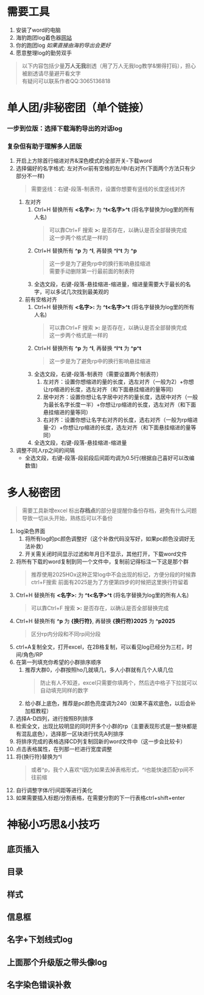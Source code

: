 # 需要工具
1. 安装了word的电脑
2. 海豹跑团log着色器[网站](log.weizaima.com)
3. 你的跑团log _如果直接由海豹导出会更好_
4. 愿意整理log的勤劳双手

> 以下内容包括少量**万人无我**剧透（用了万人无我log教学&懒得打码），担心被剧透请尽量避开看文字  
> 有疑问可以联系作者QQ:3065136818

# 单人团/非秘密团（单个链接）
### 一步到位版：选择下载海豹导出的**对话log**
### 复杂但有助于理解多人团版
1. 开启上方除首行缩进对齐&深色模式的全部开关-下载word
2. 选择偏好的名字格式: 左对齐or前有空格的左/中/右对齐(下面两个方法只有少部分不一样)
   > 需要竖线：右键-段落-制表符，设置你想要有竖线的长度竖线对齐
   1. 左对齐
      1. Ctrl+H 替换所有 **<名字>:** 为 **^t<名字>^t** (将名字替换为log里的所有人名)
         > 可以靠Ctrl+F 搜索 **>:** 是否存在，以确认是否全部替换完成  
         > 这一步两个格式是一样的
      2. Ctrl+H 替换所有 **^p** 为 **^l**, 再替换 **^l^t** 为 **^p**
         > 这一步是为了避免rp中的换行影响悬挂缩进  
         > 需要手动删除第一行最前面的制表符
      3. 全选文段，右键-段落-悬挂缩进-缩进量，缩进量需要大于最长的名字，可以多试几次找到最美观的
   2. 前有空格对齐
      1. Ctrl+H 替换所有 **<名字>:** 为 **^t<名字>^t** (将名字替换为log里的所有人名)
         > 可以靠Ctrl+F 搜索 **>:** 是否存在，以确认是否全部替换完成  
         > 这一步两个格式是一样的
      2. Ctrl+H 替换所有 **^p** 为 **^l**, 再替换 **^l^t** 为 **^p^t**
         > 这一步是为了避免rp中的换行影响悬挂缩进  
      3. 全选文段，右键-段落-制表符（需要设置两个制表符）
         1. 左对齐：设置你想缩进的量的长度，选左对齐（一般为2）+你想让rp缩进的长度，选左对齐（和下面悬挂缩进的量等同）
         2. 居中对齐：设置你想让名字居中对齐的量长度，选居中对齐（一般为最长名字长度一半）+你想让rp缩进的长度，选左对齐（和下面悬挂缩进的量等同）
         3. 右对齐：设置你想让名字右对齐的长度，选右对齐（一般为rp缩进量-2）+你想让rp缩进的长度，选左对齐（和下面悬挂缩进的量等同）
      4. 全选文段，右键-段落-悬挂缩进-缩进量
3. 调整不同人rp之间的间隔
   - 全选文段，右键-段落-段前段后间距均调为0.5行(根据自己喜好可以改编数值)

# 多人秘密团
> 需要工具新增excel
> 标出**存档点**的部分是提醒你备份存档，避免有什么问题导致一切从头开始，熟练后可以不备份
1. log染色界面
   1. 将所有log的pc颜色调整好（这个补救代码没写好，如果pc颜色没调好无法补救）
   2. 开关需关闭时间显示过滤和年月日不显示，其他打开，下载word文件
2. 将所有下载的word复制到同一个文件中，复制前记得标注一下这是那个群
   > 推荐使用2025HOx这种正常log中不会出现的标记，方便分段的时候靠ctrl+F搜索
   > 前面有2025是为了方便第四步的时候把这里换行符留着
3. Ctrl+H 替换所有 **<名字>:** 为 **^t<名字>^t** (将名字替换为log里的所有人名)
   > 可以靠Ctrl+F 搜索 **>:** 是否存在，以确认是否全部替换完成
4. Ctrl+H 替换所有 **^p** 为 **{换行符}**, 再替换 **{换行符}2025** 为 **^p2025**
   > 区分rp内分段和不同rp间分段
5. ctrl+A复制全文，打开excel，在2B格复制，可以看见log已经分为三栏，时间/角色/RP
6. 在第一列填充你希望的小群排序顺序
   1. 推荐大群0，小群按照ho几就填几，多人小群就有几个人填几位
      > 防止有人不知道，excel只需要你填两个，然后选中格子下拉就可以自动填充同样的数字
   3. 给小群上底色，推荐是pc颜色亮度调为240（如果不喜欢底色，以后会补加框教程）
7. 选择A-D四列，进行按照B列排序
8. 检索全文，出现比较明显的同时开多个小群的rp（主要表现形式是一整块都是有混乱底色），选择那一区块进行优先A列排序
9. 将排序完成的表格选择CD列复制回新的word文件中（这一步会比较卡）
10. 点击表格属性，在列那一栏进行宽度调整
11. 将{换行符}替换为^l
    > 或者^p，我个人喜欢^l因为如果去掉表格形式，^l也能快速匹配rp间不往前缩
12. 自行调整字体/行间距等进行美化
13. 如果需要插入标题/分割表格，在需要分割的下一行表格ctrl+shift+enter

# 神秘小巧思&小技巧
## 底页插入
## 目录
## 样式
## 信息框
## 名字+下划线式log
## 上面那个升级版之带头像log
## 名字染色错误补救

